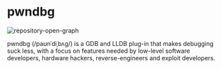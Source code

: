 # pwndbg

![repository-open-graph](https://github.com/pwndbg/pwndbg/assets/150354584/eaff07c7-4454-46cf-a6bc-96130225e87f)

pwndbg (/paʊnˈdiˌbʌɡ/) is a GDB and LLDB plug-in that makes debugging suck less, with a focus on features needed by low-level software developers, hardware hackers, reverse-engineers and exploit developers.
